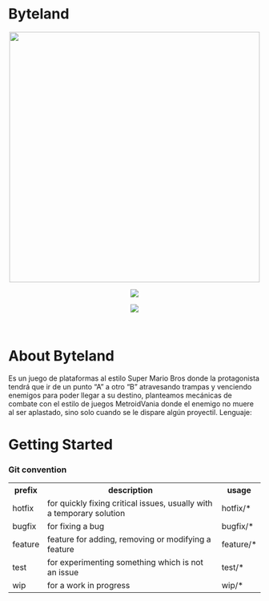 # Byteland
<p align="center">
    <img src=" [cooltext444523265970856.png](https://raw.githubusercontent.com/Dnursaurio/Byteland/main/imagenes%20readme/cooltext444523265970856.png) " width="500px" />
</p>

<p align="center">
    <img src="https://static.wikia.nocookie.net/infamous/images/c/c3/Neon_District.png/revision/latest?cb=20191129034928">

</p>

<p align="center">
    <img src="cooltext444523265970856.png" />
</p>

<br>

# About Byteland
Es un juego de plataformas al estilo Super Mario Bros donde la protagonista tendrá que ir de un punto “A” a otro “B” atravesando trampas y venciendo enemigos para poder llegar a su destino, planteamos mecánicas de combate con el estilo de juegos MetroidVania donde el enemigo no muere al ser aplastado, sino solo cuando se le dispare algún proyectil. 
Lenguaje:



# Getting Started

### Git convention

<table>
  <tr>
    <th>prefix</th>
    <th>description</th>
    <th>usage</th>
  </tr>
  <tr>
    <td>hotfix</td>
    <td>for quickly fixing critical issues,
usually with a temporary solution</td>
    <td>hotfix/*</td>
  </tr>
  <tr>
    <td>bugfix</td>
    <td>for fixing a bug</td>
    <td>bugfix/*</td>
  </tr>
  <tr>
    <td>feature</td>
    <td>feature	for adding, removing or modifying a feature</td>
    <td>feature/*</td>
  </tr>
  <tr>
    <td>test</td>
    <td>for experimenting something which is not an issue</td>
    <td>test/*</td>
  </tr>
  <tr>
    <td>wip</td>
    <td>for a work in progress</td>
    <td>wip/*</td>
  </tr>
</table>
